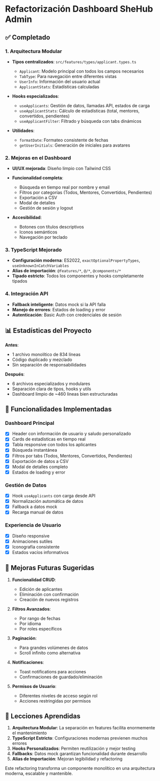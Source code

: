 # Refactorización Dashboard SheHub Admin

## ✅ Completado

### 1. Arquitectura Modular
- **Tipos centralizados**: `src/features/types/applicant.types.ts`
  - `Applicant`: Modelo principal con todos los campos necesarios
  - `TabType`: Para navegación entre diferentes vistas
  - `UserInfo`: Información del usuario actual
  - `ApplicantStats`: Estadísticas calculadas

- **Hooks especializados**:
  - `useApplicants`: Gestión de datos, llamadas API, estados de carga
  - `useApplicantStats`: Cálculo de estadísticas (total, mentores, convertidos, pendientes)
  - `useApplicantFilter`: Filtrado y búsqueda con tabs dinámicos

- **Utilidades**:
  - `formatDate`: Formateo consistente de fechas
  - `getUserInitials`: Generación de iniciales para avatares

### 2. Mejoras en el Dashboard
- **UI/UX mejorada**: Diseño limpio con Tailwind CSS
- **Funcionalidad completa**:
  - Búsqueda en tiempo real por nombre y email
  - Filtros por categorías (Todos, Mentores, Convertidos, Pendientes)
  - Exportación a CSV
  - Modal de detalles
  - Gestión de sesión y logout
  
- **Accesibilidad**: 
  - Botones con títulos descriptivos
  - Iconos semánticos
  - Navegación por teclado

### 3. TypeScript Mejorado
- **Configuración moderna**: ES2022, `exactOptionalPropertyTypes`, `useUnknownInCatchVariables`
- **Alias de importación**: `@features/*`, `@/*`, `@components/*`
- **Tipado estricto**: Todos los componentes y hooks completamente tipados

### 4. Integración API
- **Fallback inteligente**: Datos mock si la API falla
- **Manejo de errores**: Estados de loading y error
- **Autenticación**: Basic Auth con credenciales de sesión

## 📊 Estadísticas del Proyecto

**Antes**: 
- 1 archivo monolítico de 834 líneas
- Código duplicado y mezclado
- Sin separación de responsabilidades

**Después**:
- 6 archivos especializados y modulares
- Separación clara de tipos, hooks y utils
- Dashboard limpio de ~460 líneas bien estructuradas

## 🚀 Funcionalidades Implementadas

### Dashboard Principal
- [x] Header con información de usuario y saludo personalizado
- [x] Cards de estadísticas en tiempo real
- [x] Tabla responsive con todos los aplicantes
- [x] Búsqueda instantánea
- [x] Filtros por tabs (Todos, Mentores, Convertidos, Pendientes)
- [x] Exportación de datos a CSV
- [x] Modal de detalles completo
- [x] Estados de loading y error

### Gestión de Datos
- [x] Hook `useApplicants` con carga desde API
- [x] Normalización automática de datos
- [x] Fallback a datos mock
- [x] Recarga manual de datos

### Experiencia de Usuario
- [x] Diseño responsive
- [x] Animaciones sutiles
- [x] Iconografía consistente
- [x] Estados vacíos informativos

## 🔧 Mejoras Futuras Sugeridas

1. **Funcionalidad CRUD**:
   - Edición de aplicantes
   - Eliminación con confirmación
   - Creación de nuevos registros

2. **Filtros Avanzados**:
   - Por rango de fechas
   - Por idioma
   - Por roles específicos

3. **Paginación**:
   - Para grandes volúmenes de datos
   - Scroll infinito como alternativa

4. **Notificaciones**:
   - Toast notifications para acciones
   - Confirmaciones de guardado/eliminación

5. **Permisos de Usuario**:
   - Diferentes niveles de acceso según rol
   - Acciones restringidas por permisos

## 🎯 Lecciones Aprendidas

1. **Arquitectura Modular**: La separación en features facilita enormemente el mantenimiento
2. **TypeScript Estricto**: Configuraciones modernas previenen muchos errores
3. **Hooks Personalizados**: Permiten reutilización y mejor testing
4. **Fallbacks**: Datos mock garantizan funcionalidad durante desarrollo
5. **Alias de Importación**: Mejoran legibilidad y refactoring

Este refactoring transforma un componente monolítico en una arquitectura moderna, escalable y mantenible.
